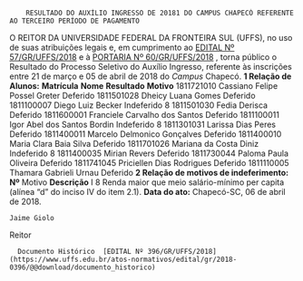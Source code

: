         RESULTADO DO AUXÍLIO INGRESSO DE 20181 DO CAMPUS CHAPECÓ REFERENTE AO TERCEIRO PERÍODO DE PAGAMENTO  

 O REITOR DA UNIVERSIDADE FEDERAL DA FRONTEIRA SUL (UFFS), no uso de suas atribuições legais e, em cumprimento ao [EDITAL Nº 57/GR/UFFS/2018](https://www.uffs.edu.br/atos-normativos/edital/gr/2018-0057)  e à [PORTARIA Nº 60/GR/UFFS/2018](https://www.uffs.edu.br/atos-normativos/portaria/gr/2018-0060)  , torna público o Resultado do Processo Seletivo do Auxílio Ingresso, referente às inscrições entre 21 de março e 05 de abril de 2018 do *Campus* Chapecó.      **1 Relação de Alunos:**       **Matrícula**      **Nome**      **Resultado**      **Motivo**       1811721010    Cassiano Felipe Possel Greter    Deferido          1811501028    Dheicy Luana Gomes    Deferido          1811100007    Diego Luiz Becker    Indeferido    8      1811501030    Fedia Derisca    Deferido          1811600001    Franciele Carvalho dos Santos    Deferido          1811100011    Igor Abel dos Santos Bordin    Indeferido    8      1811301031    Larissa Dias Peres    Deferido          1811400011    Marcelo Delmonico Gonçalves    Deferido          1811400010    Maria Clara Baia Silva    Deferido          1811701026    Mariana da Costa Diniz    Indeferido    8      1811400035    Mirian Revers    Deferido          1811730044    Paloma Paula Oliveira    Deferido          1811741045    Priciellen Dias Rodrigues    Deferido          1811110005    Thamara Gabrieli Urnau    Deferido             **2 Relação de motivos de indeferimento:**       **Nº**    Motivo    **Descrição**       I    8    Renda maior que meio salário-mínimo per capita (alínea “d” do inciso IV do item 2.1).          **Data do ato:** Chapecó-SC, 06 de abril de 2018.   
 

    Jaime Giolo   
 Reitor 

      Documento Histórico  [EDITAL Nº 396/GR/UFFS/2018](https://www.uffs.edu.br/atos-normativos/edital/gr/2018-0396/@@download/documento_historico)     
      